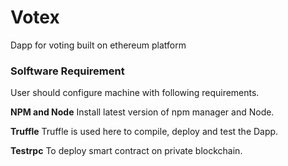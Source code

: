 # Votex
Dapp for voting built on ethereum platform   

### Solftware Requirement 
User should configure machine with following requirements.

**NPM and Node**
Install latest version of npm manager and Node. 

**Truffle**
Truffle is used here to compile, deploy and test the Dapp.  

**Testrpc**
To deploy smart contract on private blockchain.
